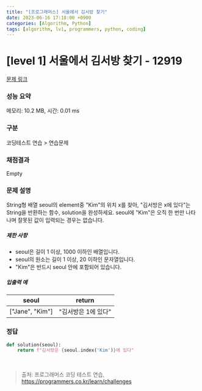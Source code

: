 ```yaml
---
title: "[프로그래머스] 서울에서 김서방 찾기"
date: 2023-06-16 17:18:00 +0900
categories: [Algorithm, Python]
tags: [algorithm, lv1, programmers, python, coding]
---
```


# [level 1] 서울에서 김서방 찾기 - 12919

[문제 링크](https://school.programmers.co.kr/learn/courses/30/lessons/12919)

### 성능 요약

메모리: 10.2 MB, 시간: 0.01 ms

### 구분

코딩테스트 연습 > 연습문제

### 채점결과

Empty

### 문제 설명

<p>String형 배열 seoul의 element중 "Kim"의 위치 x를 찾아, "김서방은 x에 있다"는 String을 반환하는 함수, solution을 완성하세요. seoul에 "Kim"은 오직 한 번만 나타나며 잘못된 값이 입력되는 경우는 없습니다.</p>

<h5>제한 사항</h5>

<ul>
<li>seoul은 길이 1 이상, 1000 이하인 배열입니다.</li>
<li>seoul의 원소는 길이 1 이상,  20 이하인 문자열입니다.</li>
<li>"Kim"은 반드시 seoul 안에 포함되어 있습니다.</li>
</ul>

<h5>입출력 예</h5>

| seoul           | return       |
|-----------------|--------------|
| ["Jane", "Kim"] | "김서방은 1에 있다" |

### 정답

```python
def solution(seoul):
    return f"김서방은 {seoul.index('Kim')}에 있다"
```

<br>

> 출처: 프로그래머스 코딩 테스트 연습, https://programmers.co.kr/learn/challenges
